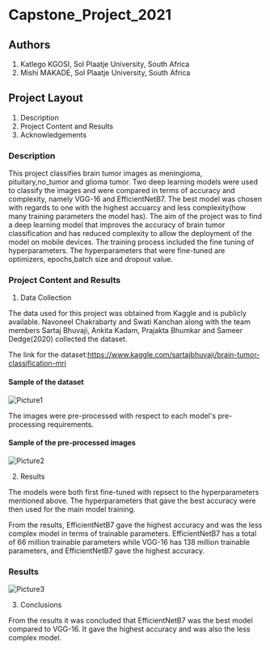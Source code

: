 # Capstone_Project_2021

## **Authors**

1. Katlego KGOSI, Sol Plaatje University, South Africa
2. Mishi MAKADE, Sol Plaatje University, South Africa

## **Project Layout**

1. Description
3. Project Content and Results
4. Acknowledgements

### **Description**

This project classifies brain tumor images as meningioma, pituitary,no_tumor and glioma tumor. Two deep learning models were used to classify the images and were compared in terms of accuracy and complexity, namely VGG-16 and EfficientNetB7. The best model was chosen with regards to one with the highest accuarcy and less complexity(how many training parameters the model has). The aim of the project was to find a deep learning model that improves the accuracy of brain tumor classification and has reduced complexity to allow the deployment of the model on mobile devices. The training process included the fine tuning of hyperparameters. The hyperparameters that were fine-tuned are optimizers, epochs,batch size and dropout value.

### **Project Content and Results**

1. Data Collection

The data used for this project was obtained from Kaggle and is  publicly available. Navoneel Chakrabarty and Swati Kanchan along with the team members Sartaj Bhuvaji, Ankita Kadam, Prajakta Bhumkar and Sameer Dedge(2020) collected the dataset.

The link for the dataset:https://www.kaggle.com/sartajbhuvaji/brain-tumor-classification-mri

#### **Sample of the dataset**


![Picture1](https://user-images.githubusercontent.com/83508295/155328394-b7416b1d-9fef-4357-a436-2656df964fa3.png)

The images were pre-processed with respect to each model's pre-processing requirements.

#### **Sample of the pre-processed images**

![Picture2](https://user-images.githubusercontent.com/83508295/155329044-5bfc6953-c48a-41bc-8c90-435729ed35eb.png)

2. Results

The models were both first fine-tuned with repsect to the hyperparameters mentioned above. The hyperparameters that gave the best accuracy were then used for the main model training.

From the results, EfficientNetB7  gave the highest accuracy and was the less complex model in terms of trainable parameters.
EfficientNetB7 has a total of 66 million trainable parameters while VGG-16 has 138 million trainable parameters, and EfficientNetB7 gave the highest accuracy. 

### **Results**



 ![Picture3](https://user-images.githubusercontent.com/83508295/155330703-b207eae2-cf20-4bb2-84dd-3be370f24540.png)
 
 
 3. Conclusions
 
 From the results it was concluded that EfficientNetB7 was the best model compared to VGG-16. It gave the highest accuracy and was also the less complex model.







